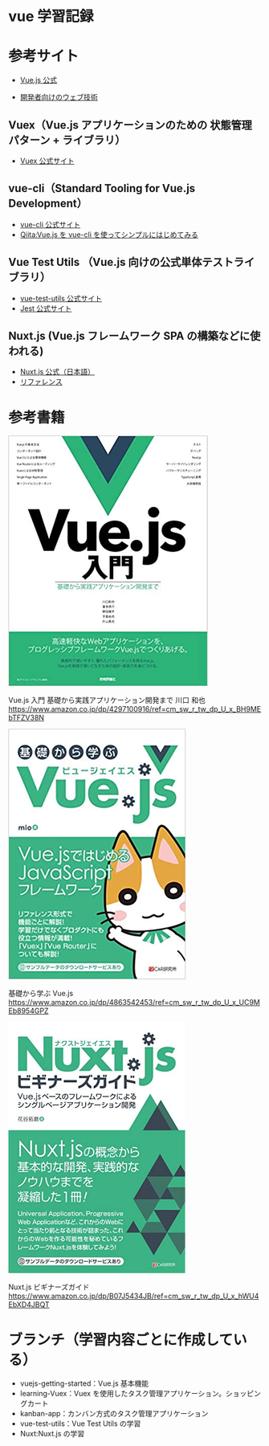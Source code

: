 # vue 学習記録

# 参考サイト

- [Vue.js 公式](https://jp.vuejs.org/)

- [開発者向けのウェブ技術](https://developer.mozilla.org/ja/docs/Web)

## Vuex（Vue.js アプリケーションのための 状態管理パターン + ライブラリ）

- [Vuex 公式サイト](https://vuex.vuejs.org/ja/)

## vue-cli（Standard Tooling for Vue.js Development）

- [vue-cli 公式サイト](https://cli.vuejs.org/)
- [Qiita:Vue.js を vue-cli を使ってシンプルにはじめてみる](https://qiita.com/567000/items/dde495d6a8ad1c25fa43)

## Vue Test Utils （Vue.js 向けの公式単体テストライブラリ）

- [vue-test-utils 公式サイト](https://vue-test-utils.vuejs.org/ja/)
- [Jest 公式サイト](https://jestjs.io/ja/)

## Nuxt.js (Vue.js フレームワーク SPA の構築などに使われる)

- [Nuxt.js 公式（日本語）](https://ja.nuxtjs.org/)
- [リファレンス](https://ja.nuxtjs.org/api/)

# 参考書籍

![](img/2020-04-19-13-50-19.png)

Vue.js 入門 基礎から実践アプリケーション開発まで 川口 和也  
https://www.amazon.co.jp/dp/4297100916/ref=cm_sw_r_tw_dp_U_x_BH9MEbTFZV38N

![](img/2020-04-19-13-44-53.png)

基礎から学ぶ Vue.js  
https://www.amazon.co.jp/dp/4863542453/ref=cm_sw_r_tw_dp_U_x_UC9MEb8954GPZ

![](img/51V9ywzb8xL.jpg)

Nuxt.js ビギナーズガイド  
https://www.amazon.co.jp/dp/B07J5434JB/ref=cm_sw_r_tw_dp_U_x_hWU4EbXD4JBQT

# ブランチ（学習内容ごとに作成している）

- vuejs-getting-started：Vue.js 基本機能
- learning-Vuex：Vuex を使用したタスク管理アプリケーション。ショッピングカート
- kanban-app：カンバン方式のタスク管理アプリケーション
- vue-test-utils：Vue Test Utils の学習
- Nuxt:Nuxt.js の学習

